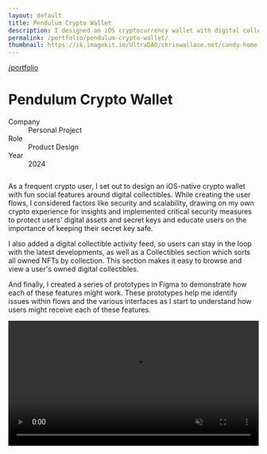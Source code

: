 ```yaml
---
layout: default
title: Pendulum Crypto Wallet
description: I designed an iOS cryptocurrency wallet with digital collectibles and easy token swapping.
permalink: /portfolio/pendulum-crypto-wallet/
thumbnail: https://ik.imagekit.io/UltraDAO/chriswallace.net/candy-home-thumb.png
---
```


<div class="content-container mt-2">
  <a class="back fade-in-element" href="/portfolio">/portfolio</a>
  <h1 class="fade-in-element mb-3">Pendulum Crypto Wallet</h1>
</div>

<div class="content-container mb-8">
  <dl class="project-list fade-in-element">
    <div>
      <dt>Company</dt>
      <dd>Personal Project</dd>
    </div>
    <div>
      <dt>Role</dt>
      <dd>Product Design</dd>
    </div>
    <div>
      <dt>Year</dt>
      <dd>2024</dd>
    </div>
  </dl>
</div>

<div class="content-container-wo">
    <img src="https://ik.imagekit.io/UltraDAO/chriswallace.net/pendulum-banner.png?tr=w-2500,f-auto" srcset="https://ik.imagekit.io/UltraDAO/chriswallace.net/pendulum-banner.png?tr=w-400,f-auto 400w, https://ik.imagekit.io/UltraDAO/chriswallace.net/pendulum-banner.png?tr=w-800,f-auto 800w, https://ik.imagekit.io/UltraDAO/chriswallace.net/pendulum-banner.png?tr=w-1200,f-auto 1200w, https://ik.imagekit.io/UltraDAO/chriswallace.net/pendulum-banner.png?tr=w-1600,f-auto 1600w, https://ik.imagekit.io/UltraDAO/chriswallace.net/pendulum-banner.png?tr=w-2500,f-auto 2500w" sizes="100vw" class="fade-in-element mb-12" alt="" loading="lazy">
</div>

<div class="content-container fade-in-element">
  <p class="fade-in-element">As a frequent crypto user, I set out to design an iOS-native crypto wallet with fun social features around digital collectibles. While creating the user flows, I considered factors like security and scalability, drawing on my own crypto experience for insights and implemented critical security measures to protect users' digital assets and secret keys and educate users on the importance of keeping their secret key safe.</p>

  <p class="fade-in-element">I also added a digital collectible activity feed, so users can stay in the loop with the latest developments, as well as a Collectibles section which sorts all owned NFTs by collection. This section makes it easy to browse and view a user's owned digital collectibles.</p>

  <p class="fade-in-element">And finally, I created a series of prototypes in Figma to demonstrate how each of these features might work. These prototypes help me identify issues within flows and the various interfaces as I start to understand how users might receive each of these features.</p>

  <div class="zoomable max-w-2xl">
    <div class="video-player">
      <video id="portfolioVideo" data-type="video" width="100%" controls muted playsinline autoplay loop loading="lazy" class="fade-in-element rounded-sm">
          <source src="https://ik.imagekit.io/UltraDAO/chriswallace.net/pendulum-app.mp4" type="video/mp4">
          Your browser does not support HTML5 video.
      </video>
    </div>
  </div>
</div>
